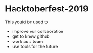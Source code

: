 # Hacktoberfest-2019
This yould be used to 
- improve our collaboration 
- get to know github
- work as a team
- use tools for the future
